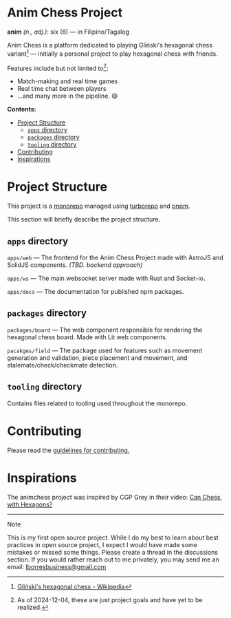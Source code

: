 # Anim Chess Project <!-- omit from toc -->

**anim** *(n., adj.)*: six (6) — in Filipino/Tagalog

Anim Chess is a platform dedicated to playing Gliński's hexagonal chess variant[^1] — initially a personal project to play hexagonal chess with friends.

Features include but not limited to[^2]:
- Match-making and real time games
- Real time chat between players
- ...and many more in the pipeline. :smile:

**Contents:**
- [Project Structure](#project-structure)
  - [`apps` directory](#apps-directory)
  - [`packages` directory](#packages-directory)
  - [`tooling` directory](#tooling-directory)
- [Contributing](#contributing)
- [Inspirations](#inspirations)

# Project Structure
This project is a [monorepo](https://en.wikipedia.org/wiki/Monorepo) managed using [turborepo](https://turbo.build/repo/docs) and [pnpm](https://pnpm.io/motivation).

This section will briefly describe the project structure.

## `apps` directory
`apps/web` — The frontend for the Anim Chess Project made with AstroJS and SolidJS components. *(TBD. backend approach)*

`apps/ws` — The main websocket server made with Rust and Socket-io.

`apps/docs` — The documentation for published npm packages.

## `packages` directory
`packages/board` — The web component responsible for rendering the hexagonal chess board. Made with Lit web components.

`pacakges/field` — The package used for features such as movement generation and validation, piece placement and movement, and stalemate/check/checkmate detection.

## `tooling` directory
Contains files related to tooling used throughout the monorepo.

# Contributing
Please read the [guidelines for contributing.](https://github.com/lborres/animchess/blob/main/CONTRIBUTING.md)

# Inspirations
The animchess project was inspired by CGP Grey in their video: [Can Chess, with Hexagons?](https://youtu.be/bgR3yESAEVE?si=_PwDI9BSLCuoVSzj)

---

> [!NOTE]
> This is my first open source project. While I do my best to learn about best practices in open source project, I expect I would have made some mistakes or missed some things.
> Please create a thread in the discussions section.
> If you would rather reach out to me privately, you may send me an email: [lborresbusiness@gmail.com](mailto:lborresbusiness@gmail.com)

[^1]: [Gliński's hexagonal chess - Wikipedia](https://en.wikipedia.org/wiki/Hexagonal_chess#Gli%C5%84ski's_hexagonal_chess)
[^2]: As of 2024-12-04, these are just project goals and have yet to be realized.

